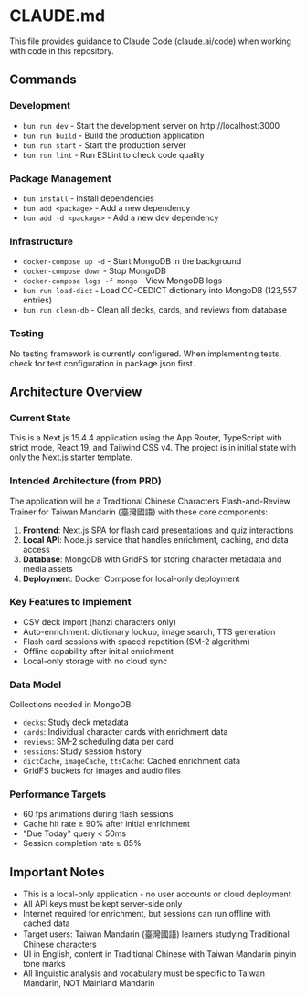 # CLAUDE.md

This file provides guidance to Claude Code (claude.ai/code) when working with code in this repository.

## Commands

### Development
- `bun run dev` - Start the development server on http://localhost:3000
- `bun run build` - Build the production application
- `bun run start` - Start the production server
- `bun run lint` - Run ESLint to check code quality

### Package Management
- `bun install` - Install dependencies
- `bun add <package>` - Add a new dependency
- `bun add -d <package>` - Add a new dev dependency

### Infrastructure
- `docker-compose up -d` - Start MongoDB in the background
- `docker-compose down` - Stop MongoDB
- `docker-compose logs -f mongo` - View MongoDB logs
- `bun run load-dict` - Load CC-CEDICT dictionary into MongoDB (123,557 entries)
- `bun run clean-db` - Clean all decks, cards, and reviews from database

### Testing
No testing framework is currently configured. When implementing tests, check for test configuration in package.json first.

## Architecture Overview

### Current State
This is a Next.js 15.4.4 application using the App Router, TypeScript with strict mode, React 19, and Tailwind CSS v4. The project is in initial state with only the Next.js starter template.

### Intended Architecture (from PRD)
The application will be a Traditional Chinese Characters Flash-and-Review Trainer for Taiwan Mandarin (臺灣國語) with these core components:

1. **Frontend**: Next.js SPA for flash card presentations and quiz interactions
2. **Local API**: Node.js service that handles enrichment, caching, and data access
3. **Database**: MongoDB with GridFS for storing character metadata and media assets
4. **Deployment**: Docker Compose for local-only deployment

### Key Features to Implement
- CSV deck import (hanzi characters only)
- Auto-enrichment: dictionary lookup, image search, TTS generation
- Flash card sessions with spaced repetition (SM-2 algorithm)
- Offline capability after initial enrichment
- Local-only storage with no cloud sync

### Data Model
Collections needed in MongoDB:
- `decks`: Study deck metadata
- `cards`: Individual character cards with enrichment data
- `reviews`: SM-2 scheduling data per card
- `sessions`: Study session history
- `dictCache`, `imageCache`, `ttsCache`: Cached enrichment data
- GridFS buckets for images and audio files

### Performance Targets
- 60 fps animations during flash sessions
- Cache hit rate ≥ 90% after initial enrichment
- "Due Today" query < 50ms
- Session completion rate ≥ 85%

## Important Notes
- This is a local-only application - no user accounts or cloud deployment
- All API keys must be kept server-side only
- Internet required for enrichment, but sessions can run offline with cached data
- Target users: Taiwan Mandarin (臺灣國語) learners studying Traditional Chinese characters
- UI in English, content in Traditional Chinese with Taiwan Mandarin pinyin tone marks
- All linguistic analysis and vocabulary must be specific to Taiwan Mandarin, NOT Mainland Mandarin